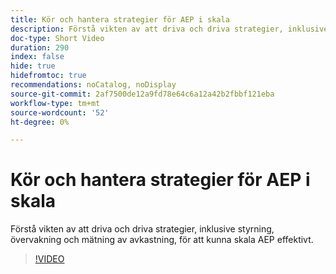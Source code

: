 ```yaml
---
title: Kör och hantera strategier för AEP i skala
description: Förstå vikten av att driva och driva strategier, inklusive styrning, övervakning och mätning av avkastning, för att kunna skala AEP effektivt.
doc-type: Short Video
duration: 290
index: false
hide: true
hidefromtoc: true
recommendations: noCatalog, noDisplay
source-git-commit: 2af7500de12a9fd78e64c6a12a42b2fbbf121eba
workflow-type: tm+mt
source-wordcount: '52'
ht-degree: 0%

---
```



# Kör och hantera strategier för AEP i skala

Förstå vikten av att driva och driva strategier, inklusive styrning, övervakning och mätning av avkastning, för att kunna skala AEP effektivt.

<!-- 62_S655_3442541_289_run-and-operate-strategies-for-aep-at-scale -->
>[!VIDEO](https://video.tv.adobe.com/v/3458330/?learn=on&enablevpops=true)
